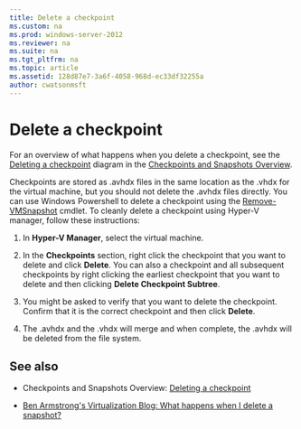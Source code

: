 ```yaml
---
title: Delete a checkpoint
ms.custom: na
ms.prod: windows-server-2012
ms.reviewer: na
ms.suite: na
ms.tgt_pltfrm: na
ms.topic: article
ms.assetid: 128d87e7-3a6f-4058-968d-ec33df32255a
author: cwatsonmsft
---
```

# Delete a checkpoint
For an overview of what happens when you delete a checkpoint, see the [Deleting a checkpoint](assetId:///b2f6bba9-f7b9-4fde-b046-7401cbdee93a#BKMK_delete) diagram in the [Checkpoints and Snapshots Overview](assetId:///b2f6bba9-f7b9-4fde-b046-7401cbdee93a).  
  
Checkpoints are stored as .avhdx files in the same location as the .vhdx for the virtual machine, but you should not delete the .avhdx files directly. You can use Windows Powershell to delete a checkpoint using the [Remove\-VMSnapshot](http://technet.microsoft.com/library/hh848601.aspx) cmdlet. To cleanly delete a checkpoint using Hyper\-V manager, follow these instructions:  
  
1.  In **Hyper\-V Manager**, select the virtual machine.  
  
2.  In the **Checkpoints** section, right click the checkpoint that you want to delete and click **Delete**. You can also a checkpoint and all subsequent checkpoints by right clicking the earliest checkpoint that you want to delete and then clicking **Delete Checkpoint Subtree**.  
  
3.  You might be asked to verify that you want to delete the checkpoint. Confirm that it is the correct checkpoint and then click **Delete**.  
  
4.  The .avhdx and the .vhdx will merge and when complete, the .avhdx will be deleted from the file system.  
  
## See also  
  
-   Checkpoints and Snapshots Overview: [Deleting a checkpoint](assetId:///b2f6bba9-f7b9-4fde-b046-7401cbdee93a#BKMK_delete)  
  
-   [Ben Armstrong's Virtualization Blog: What happens when I delete a snapshot?](http://blogs.msdn.com/b/virtual_pc_guy/archive/2009/04/15/what-happens-when-i-delete-a-snapshot-hyper-v.aspx)  
  
